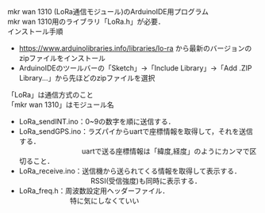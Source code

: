 mkr wan 1310 (LoRa通信モジュール)のArduinoIDE用プログラム  
mkr wan 1310用のライブラリ「LoRa.h」が必要．  
インストール手順
- https://www.arduinolibraries.info/libraries/lo-ra から最新のバージョンのzipファイルをインストール
- ArduinoIDEのツールバーの「Sketch」→「Include Library」→「Add .ZIP Library...」から先ほどのzipファイルを選択  

「LoRa」は通信方式のこと  
「mkr wan 1310」はモジュール名  
- LoRa_sendINT.ino：0~9の数字を順に送信する．
- LoRa_sendGPS.ino：ラズパイからuartで座標情報を取得して，それを送信する．  
  　　　　　　　　　uartで送る座標情報は「緯度,経度」のようにカンマで区切ること．
- LoRa_receive.ino：送信機から送られてくる情報を取得して表示する．  
  　　　　　　　　　　 RSSI(受信強度)も同時に表示する．
- LoRa_freq.h：周波数設定用ヘッダーファイル．  
  　　　　　　　 特に気にしなくていい
